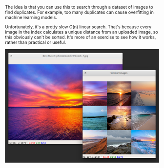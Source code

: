 The idea is that you can use this to search through a dataset of images to find duplicates.
For example, too many duplicates can cause overfitting in machine learning models.

Unfortunately, it's a pretty slow O(n) linear search. That's because every image in the index
calculates a unique distance from an uploaded image, so this obviously can't be sorted.
It's more of an exercise to see how it works, rather than practical or useful.



![alt text](https://raw.githubusercontent.com/tjbergstrom/Reverse-Image-Search/master/Reverse%20Image%20Search/screenshot.png)

